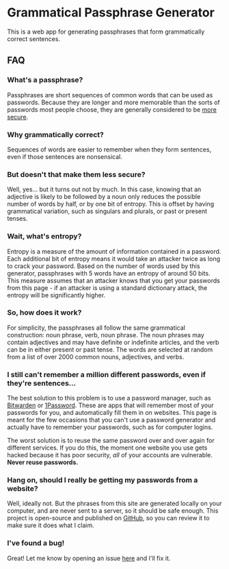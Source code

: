 # Grammatical Passphrase Generator

This is a web app for generating passphrases that form grammatically correct sentences.


## FAQ

### What's a passphrase?
Passphrases are short sequences of common words that can be used as passwords. Because they are longer and more memorable than the sorts of passwords most people choose, they are generally considered to be [more secure](https://xkcd.com/936/).

### Why grammatically correct?
Sequences of words are easier to remember when they form sentences, even if those sentences are nonsensical.

### But doesn't that make them less secure?
Well, yes... but it turns out not by much. In this case, knowing that an adjective is likely to be followed by a noun only reduces the possible number of words by half, or by one bit of entropy. This is offset by having grammatical variation, such as singulars and plurals, or past or present tenses.

### Wait, what's entropy?
Entropy is a measure of the amount of information contained in a password. Each additional bit of entropy means it would take an attacker twice as long to crack your password. Based on the number of words used by this generator, passphrases with 5 words have an entropy of around 50 bits. This measure assumes that an attacker knows that you get your passwords from this page - if an attacker is using a standard dictionary attack, the entropy will be significantly higher.

### So, how does it work?
For simplicity, the passphrases all follow the same grammatical construction: noun phrase, verb, noun phrase. The noun phrases may contain adjectives and may have definite or indefinite articles, and the verb can be in either present or past tense. The words are selected at random from a list of over 2000 common nouns, adjectives, and verbs.

### I still can't remember a million different passwords, even if they're sentences...
The best solution to this problem is to use a password manager, such as [Bitwarden](https://bitwarden.com/) or [1Password](https://1password.com/). These are apps that will remember most of your passwords for you, and automatically fill them in on websites. This page is meant for the few occasions that you can't use a password generator and actually have to remember your passwords, such as for computer logins.

The worst solution is to reuse the same password over and over again for different services. If you do this, the moment one website you use gets hacked because it has poor security, *all* of your accounts are vulnerable. **Never reuse passwords.**

### Hang on, should I really be getting my passwords from a website?
Well, ideally not. But the phrases from this site are generated locally on your computer, and are never sent to a server, so it should be safe enough. This project is open-source and published on [GitHub](https://github.com/rddunphy/PassphraseGenerator), so you can review it to make sure it does what I claim.

### I've found a bug!
Great! Let me know by opening an issue [here](https://github.com/rddunphy/PassphraseGenerator/issues) and I'll fix it.
